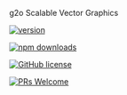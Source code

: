 g2o Scalable Vector Graphics

[![version](https://img.shields.io/npm/v/g2o-svg.svg)](https://www.npmjs.com/package/g2o-svg) 

[![npm downloads](https://img.shields.io/npm/dm/g2o-svg.svg)](https://npm-stat.com/charts.html?package=g2o-svg&from=2022-09-01)

[![GitHub license](https://img.shields.io/badge/license-MIT-blue.svg)](./LICENSE)

[![PRs Welcome](https://img.shields.io/badge/PRs-welcome-brightgreen.svg)](./CONTRIBUTING.md)
